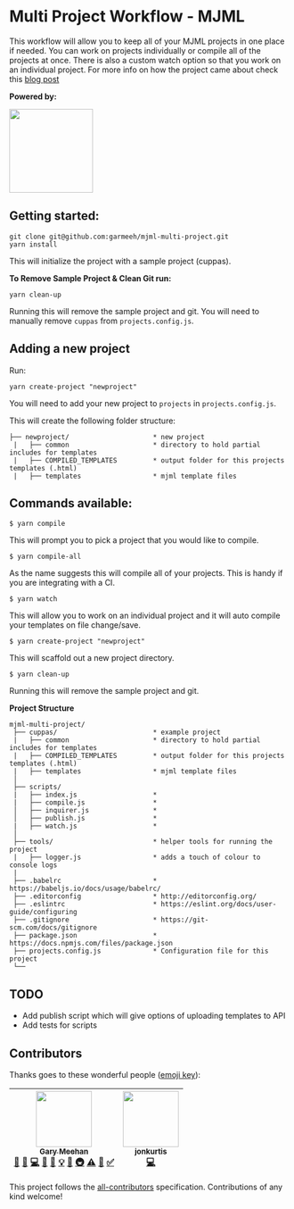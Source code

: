 # Multi Project Workflow - MJML

This workflow will allow you to keep all of your MJML projects in one place if needed. You can work on projects individually or compile all of the projects at once. There is also a custom watch option so that you work on an individual project. For more info on how the project came about check this [blog post](https://www.garymeehan.ie/blog/emails-yes-emails)

**Powered by:**

 <a href="http://mjml.io" target="_blank">
    <img width="150" src="https://cloud.githubusercontent.com/assets/6558790/12672296/7b66d8cc-c675-11e5-805d-c6d196320537.png">
  </a>

## Getting started:

```
git clone git@github.com:garmeeh/mjml-multi-project.git
yarn install
```

This will initialize the project with a sample project (cuppas).

**To Remove Sample Project & Clean Git run:**

```
yarn clean-up
```

Running this will remove the sample project and git. You will need to manually remove `cuppas` from `projects.config.js`.

## Adding a new project

Run:

```
yarn create-project "newproject"
```

You will need to add your new project to `projects` in `projects.config.js`.

This will create the following folder structure:

```
├── newproject/                     * new project
 |   ├── common                     * directory to hold partial includes for templates
 |   ├── COMPILED_TEMPLATES         * output folder for this projects templates (.html)
 |   ├── templates                  * mjml template files
```

## Commands available:

```
$ yarn compile
```

This will prompt you to pick a project that you would like to compile.

```
$ yarn compile-all
```

As the name suggests this will compile all of your projects. This is handy if you are integrating with a CI.

```
$ yarn watch
```

This will allow you to work on an individual project and it will auto compile your templates on file change/save.

```
$ yarn create-project "newproject"
```

This will scaffold out a new project directory.

```
$ yarn clean-up
```

Running this will remove the sample project and git.

**Project Structure**

```
mjml-multi-project/
 ├── cuppas/                        * example project
 |   ├── common                     * directory to hold partial includes for templates
 |   ├── COMPILED_TEMPLATES         * output folder for this projects templates (.html)
 |   ├── templates                  * mjml template files
 │
 ├── scripts/
 |   ├── index.js                   *
 |   ├── compile.js                 *
 │   ├── inquirer.js                *
 │   ├── publish.js                 *
 |   ├── watch.js                   *
 │
 ├── tools/                         * helper tools for running the project
 |   ├── logger.js                  * adds a touch of colour to console logs
 |
 ├── .babelrc                       * https://babeljs.io/docs/usage/babelrc/
 ├── .editorconfig                  * http://editorconfig.org/
 ├── .eslintrc                      * https://eslint.org/docs/user-guide/configuring
 ├── .gitignore                     * https://git-scm.com/docs/gitignore
 ├── package.json                   * https://docs.npmjs.com/files/package.json
 ├── projects.config.js             * Configuration file for this project
 └──
```

## TODO

* Add publish script which will give options of uploading templates to API
* Add tests for scripts

## Contributors

Thanks goes to these wonderful people ([emoji key](https://github.com/kentcdodds/all-contributors#emoji-key)):

<!-- ALL-CONTRIBUTORS-LIST:START - Do not remove or modify this section -->
<!-- prettier-ignore -->
| [<img src="https://avatars1.githubusercontent.com/u/13333582?v=4" width="100px;"/><br /><sub><b>Gary Meehan</b></sub>](https://github.com/garmeeh)<br />[💬](#question-garmeeh "Answering Questions") [📝](#blog-garmeeh "Blogposts") [💻](https://github.com/garmeeh/mjml-multi-project/commits?author=garmeeh "Code") [🎨](#design-garmeeh "Design") [📖](https://github.com/garmeeh/mjml-multi-project/commits?author=garmeeh "Documentation") [💡](#example-garmeeh "Examples") [🤔](#ideas-garmeeh "Ideas, Planning, & Feedback") [🚇](#infra-garmeeh "Infrastructure (Hosting, Build-Tools, etc)") [⚠️](https://github.com/garmeeh/mjml-multi-project/commits?author=garmeeh "Tests") [🔧](#tool-garmeeh "Tools") [✅](#tutorial-garmeeh "Tutorials") | [<img src="https://avatars3.githubusercontent.com/u/19523925?v=4" width="100px;"/><br /><sub><b>jonkurtis</b></sub>](https://github.com/jonkurtis)<br />[💻](https://github.com/garmeeh/mjml-multi-project/commits?author=jonkurtis "Code") |
| :---: | :---: |
<!-- ALL-CONTRIBUTORS-LIST:END -->

This project follows the [all-contributors](https://github.com/kentcdodds/all-contributors) specification. Contributions of any kind welcome!

